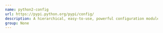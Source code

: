 ```yaml
---
name: python2-config
url: https://pypi.python.org/pypi/config/
description: A hierarchical, easy-to-use, powerful configuration module for Python.
group: None
---
```

